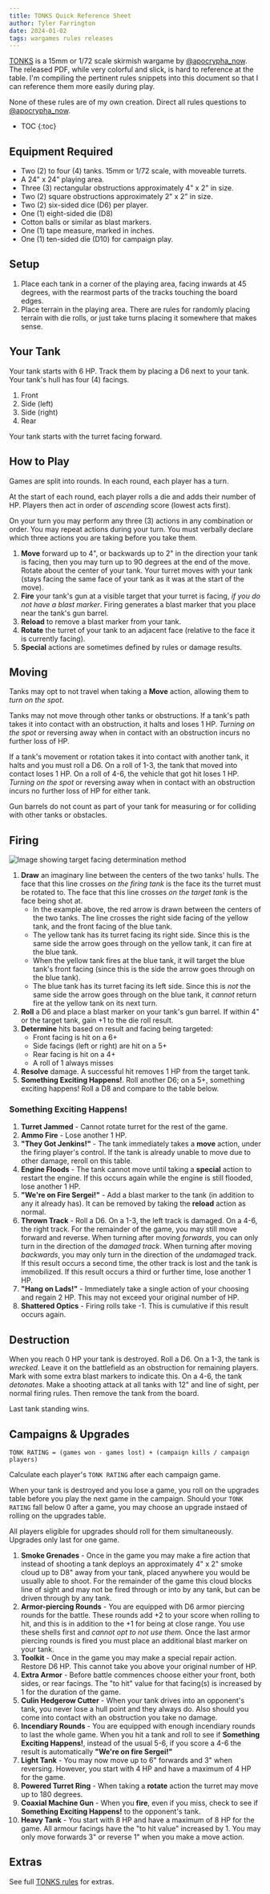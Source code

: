 ```yaml
---
title: TONKS Quick Reference Sheet
author: Tyler Farrington
date: 2024-01-02
tags: wargames rules releases
---
```


[TONKS](https://28magcom.files.wordpress.com/2023/05/tonks.pdf) is a 15mm or 1/72 scale skirmish wargame by [@apocrypha_now](https://linktr.ee/apocrypha_now). The released PDF, while very colorful and slick, is hard to reference at the table. I'm compiling the pertinent rules snippets into this document so that I can reference them more easily during play.

None of these rules are of my own creation. Direct all rules questions to [@apocrypha_now](https://linktr.ee/apocrypha_now).

* TOC
{:toc}

## Equipment Required

* Two (2) to four (4) tanks. 15mm or 1/72 scale, with moveable turrets.
* A 24" x 24" playing area.
* Three (3) rectangular obstructions approximately 4" x 2" in size.
* Two (2) square obstructions approximately 2" x 2" in size.
* Two (2) six-sided dice (D6) per player.
* One (1) eight-sided die (D8)
* Cotton balls or similar as blast markers.
* One (1) tape measure, marked in inches.
* One (1) ten-sided die (D10) for campaign play.

## Setup

1. Place each tank in a corner of the playing area, facing inwards at 45 degrees, with the rearmost parts of the tracks touching the board edges.
2. Place terrain in the playing area. There are rules for randomly placing terrain with die rolls, or just take turns placing it somewhere that makes sense.

## Your Tank

Your tank starts with 6 HP. Track them by placing a D6 next to your tank.  
Your tank's hull has four (4) facings.

1. Front
2. Side (left)
3. Side (right)
4. Rear

Your tank starts with the turret facing forward.

## How to Play

Games are split into rounds. In each round, each player has a turn.

At the start of each round, each player rolls a die and adds their number of HP. Players then act in order of *ascending* score (lowest acts first).

On your turn you may perform any three (3) actions in any combination or order. You may repeat actions during your turn. You must verbally declare which three actions you are taking before you take them.

1. **Move** forward up to 4", or backwards up to 2" in the direction your tank is facing, then you may turn up to 90 degrees at the end of the move. Rotate about the center of your tank. Your turret moves with your tank (stays facing the same face of your tank as it was at the start of the move).
2. **Fire** your tank's gun at a visible target that your turret is facing, *if you do not have a blast marker*. Firing generates a blast marker that you place near the tank's gun barrel.
3. **Reload** to remove a blast marker from your tank.
4. **Rotate** the turret of your tank to an adjacent face (relative to the face it is currently facing).
5. **Special** actions are sometimes defined by rules or damage results.

## Moving

Tanks may opt to not travel when taking a **Move** action, allowing them to *turn on the spot*.

Tanks may not move through other tanks or obstructions. If a tank's path takes it into contact with an obstruction, it halts and loses 1 HP. *Turning on the spot* or reversing away when in contact with an obstruction incurs no further loss of HP.

If a tank's movement or rotation takes it into contact with another tank, it halts and you must roll a D6. On a roll of 1-3, the tank that moved into contact loses 1 HP. On a roll of 4-6, the vehicle that got hit loses 1 HP. *Turning on the spot* or reversing away when in contact with an obstruction incurs no further loss of HP for either tank.

Gun barrels do not count as part of your tank for measuring or for colliding with other tanks or obstacles.

## Firing

![Image showing target facing determination method](/assets/img/tonks-targeting.jpg)

1. **Draw** an imaginary line between the centers of the two tanks' hulls. The face that this line crosses *on the firing tank* is the face its the turret must be rotated to. The face that this line crosses *on the target tank* is the face being shot at.
    * In the example above, the red arrow is drawn between the centers of the two tanks. The line crosses the right side facing of the yellow tank, and the front facing of the blue tank.
    * The yellow tank has its turret facing its right side. Since this is the same side the arrow goes through on the yellow tank, it can fire at the blue tank.
    * When the yellow tank fires at the blue tank, it will target the blue tank's front facing (since this is the side the arrow goes through on the blue tank).
    * The blue tank has its turret facing its left side. Since this is *not* the same side the arrow goes through on the blue tank, it *cannot* return fire at the yellow tank on its next turn.
2. **Roll** a D6 and place a blast marker on your tank's gun barrel. If within 4" or the target tank, gain +1 to the die roll result.
3. **Determine** hits based on result and facing being targeted:
    * Front facing is hit on a 6+
    * Side facings (left or right) are hit on a 5+
    * Rear facing is hit on a 4+
    * A roll of 1 always misses
4. **Resolve** damage. A successful hit removes 1 HP from the target tank.
5. **Something Exciting Happens!**. Roll another D6; on a 5+, something exciting happens! Roll a D8 and compare to the table below.

### Something Exciting Happens!

1. **Turret Jammed** - Cannot rotate turret for the rest of the game.
2. **Ammo Fire** - Lose another 1 HP.
3. **"They Got Jenkins!"** - The tank immediately takes a **move** action, under the firing player's control. If the tank is already unable to move due to other damage, reroll on this table.
4. **Engine Floods** - The tank cannot move until taking a **special** action to restart the engine. If this occurs again while the engine is still flooded, lose another 1 HP.
5. **"We're on Fire Sergei!"** - Add a blast marker to the tank (in addition to any it already has). It can be removed by taking the **reload** action as normal.
6. **Thrown Track** - Roll a D6. On a 1-3, the left track is damaged. On a 4-6, the right track. For the remainder of the game, you may still move forward and reverse. When turning after moving *forwards*, you can only turn in the direction of the *damaged track*. When turning after moving *backwards*, you may only turn in the direction of the *undamaged* track. If this result occurs a second time, the other track is lost and the tank is immobilized. If this result occurs a third or further time, lose another 1 HP.
7. **"Hang on Lads!"** - Immediately take a single action of your choosing and regain 2 HP. This may not exceed your original number of HP.
8. **Shattered Optics** - Firing rolls take -1. This is cumulative if this result occurs again.

## Destruction

When you reach 0 HP your tank is destroyed. Roll a D6. On a 1-3, the tank is *wrecked*. Leave it on the battlefield as an obstruction for remaining players. Mark with some extra blast markers to indicate this. On a 4-6, the tank *detonates*. Make a shooting attack at all tanks with 12" and line of sight, per normal firing rules. Then remove the tank from the board.

Last tank standing wins.

## Campaigns & Upgrades

`TONK RATING = (games won - games lost) + (campaign kills / campaign players)`

Calculate each player's `TONK RATING` after each campaign game.

When your tank is destroyed and you lose a game, you roll on the upgrades table before you play the next game in the campaign. Should your `TONK RATING` fall below 0 after a game, you may choose an upgrade instaed of rolling on the upgrades table.

All players eligible for upgrades should roll for them simultaneously. Upgrades only last for one game.

1. **Smoke Grenades** - Once in the game you may make a fire action that instead of shooting a tank deploys an approximately 4" x 2" smoke cloud up to D8" away from your tank, placed anywhere you would be usually able to shoot. For the remainder of the game this cloud blocks line of sight and may not be fired through or into by any tank, but can be driven through by any tank.
2. **Armor-piercing Rounds** - You are equipped with D6 armor piercing rounds for the battle. These rounds add +2 to your score when rolling to hit, and this is in addition to the +1 for being at close range. You use these shells first and *cannot opt to not use them.* Once the last armor piercing rounds is fired you must place an additional blast marker on your tank.
3. **Toolkit** - Once in the game you may make a special repair action. Restore D6 HP. This cannot take you above your original number of HP.
4. **Extra Armor** - Before battle commences choose either your front, both sides, or rear facings. The "to hit" value for that facing(s) is increased by 1 for the duration of the game.
5. **Culin Hedgerow Cutter** - When your tank drives into an opponent's tank, you never lose a hull point and they always do. Also should you come into contact with an obstruction you take no damage.
6. **Incendiary Rounds** - You are equipped with enough incendiary rounds to last the whole game. When you hit a tank and roll to see if **Something Exciting Happens!**, instead of the usual 5-6, if you score a 4-6 the result is automatically **"We're on fire Sergei!"**
7. **Light Tank** - You may now move up to 6" forwards and 3" when reversing. However, you start with 4 HP and have a maximum of 4 HP for the game.
8. **Powered Turret Ring** - When taking a **rotate** action the turret may move up to 180 degrees.
9. **Coaxial Machine Gun** - When you **fire**, even if you miss, check to see if **Something Exciting Happens!** to the opponent's tank.
10. **Heavy Tank** - You start with 8 HP and have a maximum of 8 HP for the game. All armour facings have the "to hit value" increased by 1. You may only move forwards 3" or reverse 1" when you make a move action.

## Extras

See full [TONKS rules](https://28magcom.files.wordpress.com/2023/05/tonks.pdf) for extras.
